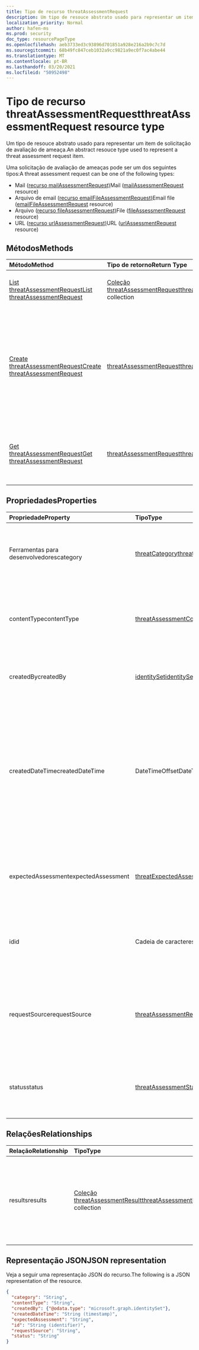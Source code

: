 ```yaml
---
title: Tipo de recurso threatAssessmentRequest
description: Um tipo de resouce abstrato usado para representar um item de solicitação de avaliação de ameaça.
localization_priority: Normal
author: hafen-ms
ms.prod: security
doc_type: resourcePageType
ms.openlocfilehash: aeb3733ed3c93896d701851a928e216a2b9c7c7d
ms.sourcegitcommit: 68b49fc847ceb1032a9cc9821a9ec0f7ac4abe44
ms.translationtype: MT
ms.contentlocale: pt-BR
ms.lasthandoff: 03/20/2021
ms.locfileid: "50952498"
---
```

# <a name="threatassessmentrequest-resource-type"></a><span data-ttu-id="dccbe-103">Tipo de recurso threatAssessmentRequest</span><span class="sxs-lookup"><span data-stu-id="dccbe-103">threatAssessmentRequest resource type</span></span>

<span data-ttu-id="dccbe-104">Um tipo de resouce abstrato usado para representar um item de solicitação de avaliação de ameaça.</span><span class="sxs-lookup"><span data-stu-id="dccbe-104">An abstract resouce type used to represent a threat assessment request item.</span></span>

<span data-ttu-id="dccbe-105">Uma solicitação de avaliação de ameaças pode ser um dos seguintes tipos:</span><span class="sxs-lookup"><span data-stu-id="dccbe-105">A threat assessment request can be one of the following types:</span></span>

* <span data-ttu-id="dccbe-106">Mail ([recurso mailAssessmentRequest)](mailAssessmentRequest.md)</span><span class="sxs-lookup"><span data-stu-id="dccbe-106">Mail ([mailAssessmentRequest](mailAssessmentRequest.md) resource)</span></span>
* <span data-ttu-id="dccbe-107">Arquivo de email ([recurso emailFileAssessmentRequest)](emailFileAssessmentRequest.md)</span><span class="sxs-lookup"><span data-stu-id="dccbe-107">Email file ([emailFileAssessmentRequest](emailFileAssessmentRequest.md) resource)</span></span>
* <span data-ttu-id="dccbe-108">Arquivo ([recurso fileAssessmentRequest)](fileAssessmentRequest.md)</span><span class="sxs-lookup"><span data-stu-id="dccbe-108">File ([fileAssessmentRequest](fileAssessmentRequest.md) resource)</span></span>
* <span data-ttu-id="dccbe-109">URL ([recurso urlAssessmentRequest)](urlAssessmentRequest.md)</span><span class="sxs-lookup"><span data-stu-id="dccbe-109">URL ([urlAssessmentRequest](urlAssessmentRequest.md) resource)</span></span>

## <a name="methods"></a><span data-ttu-id="dccbe-110">Métodos</span><span class="sxs-lookup"><span data-stu-id="dccbe-110">Methods</span></span>

| <span data-ttu-id="dccbe-111">Método</span><span class="sxs-lookup"><span data-stu-id="dccbe-111">Method</span></span>       | <span data-ttu-id="dccbe-112">Tipo de retorno</span><span class="sxs-lookup"><span data-stu-id="dccbe-112">Return Type</span></span> | <span data-ttu-id="dccbe-113">Descrição</span><span class="sxs-lookup"><span data-stu-id="dccbe-113">Description</span></span> |
|:-------------|:------------|:------------|
| [<span data-ttu-id="dccbe-114">List threatAssessmentRequest</span><span class="sxs-lookup"><span data-stu-id="dccbe-114">List threatAssessmentRequest</span></span>](../api/informationprotection-list-threatassessmentrequests.md) | <span data-ttu-id="dccbe-115">[Coleção threatAssessmentRequest](threatassessmentrequest.md)</span><span class="sxs-lookup"><span data-stu-id="dccbe-115">[threatAssessmentRequest](threatassessmentrequest.md) collection</span></span> | <span data-ttu-id="dccbe-116">Listar todas as solicitações de avaliação de ameaças em locatário.</span><span class="sxs-lookup"><span data-stu-id="dccbe-116">List all threat assessment requests under tenant.</span></span> |
| [<span data-ttu-id="dccbe-117">Create threatAssessmentRequest</span><span class="sxs-lookup"><span data-stu-id="dccbe-117">Create threatAssessmentRequest</span></span>](../api/informationprotection-post-threatassessmentrequests.md) | [<span data-ttu-id="dccbe-118">threatAssessmentRequest</span><span class="sxs-lookup"><span data-stu-id="dccbe-118">threatAssessmentRequest</span></span>](threatassessmentrequest.md) | <span data-ttu-id="dccbe-119">Crie uma nova solicitação de avaliação de ameaças postando um tipo de recurso derivado: [mailAssessmentRequest](../resources/mailAssessmentRequest.md), [emailFileAssessmentRequest](../resources/emailFileAssessmentRequest.md), [fileAssessmentRequest](../resources/fileAssessmentRequest.md), [urlAssessmentRequest](../resources/urlAssessmentRequest.md).</span><span class="sxs-lookup"><span data-stu-id="dccbe-119">Create a new threat assessment request by posting a derived resource type: [mailAssessmentRequest](../resources/mailAssessmentRequest.md), [emailFileAssessmentRequest](../resources/emailFileAssessmentRequest.md), [fileAssessmentRequest](../resources/fileAssessmentRequest.md), [urlAssessmentRequest](../resources/urlAssessmentRequest.md).</span></span> |
| [<span data-ttu-id="dccbe-120">Get threatAssessmentRequest</span><span class="sxs-lookup"><span data-stu-id="dccbe-120">Get threatAssessmentRequest</span></span>](../api/threatassessmentrequest-get.md) | [<span data-ttu-id="dccbe-121">threatAssessmentRequest</span><span class="sxs-lookup"><span data-stu-id="dccbe-121">threatAssessmentRequest</span></span>](threatassessmentrequest.md) | <span data-ttu-id="dccbe-122">Recupere as propriedades e as relações de um recurso **threatAssessmentRequest** especificado.</span><span class="sxs-lookup"><span data-stu-id="dccbe-122">Retrieve the properties and relationships of a specified **threatAssessmentRequest** resource.</span></span> |

## <a name="properties"></a><span data-ttu-id="dccbe-123">Propriedades</span><span class="sxs-lookup"><span data-stu-id="dccbe-123">Properties</span></span>

| <span data-ttu-id="dccbe-124">Propriedade</span><span class="sxs-lookup"><span data-stu-id="dccbe-124">Property</span></span>     | <span data-ttu-id="dccbe-125">Tipo</span><span class="sxs-lookup"><span data-stu-id="dccbe-125">Type</span></span>        | <span data-ttu-id="dccbe-126">Descrição</span><span class="sxs-lookup"><span data-stu-id="dccbe-126">Description</span></span> |
| :-------------|:------------|:------------|
|<span data-ttu-id="dccbe-127">Ferramentas para desenvolvedores</span><span class="sxs-lookup"><span data-stu-id="dccbe-127">category</span></span>|[<span data-ttu-id="dccbe-128">threatCategory</span><span class="sxs-lookup"><span data-stu-id="dccbe-128">threatCategory</span></span>](enums.md#threatcategory-values)|<span data-ttu-id="dccbe-129">A categoria de ameaça.</span><span class="sxs-lookup"><span data-stu-id="dccbe-129">The threat category.</span></span> <span data-ttu-id="dccbe-130">Os valores possíveis são: `spam`, `phishing`, `malware`.</span><span class="sxs-lookup"><span data-stu-id="dccbe-130">Possible values are: `spam`, `phishing`, `malware`.</span></span>|
|<span data-ttu-id="dccbe-131">contentType</span><span class="sxs-lookup"><span data-stu-id="dccbe-131">contentType</span></span>|[<span data-ttu-id="dccbe-132">threatAssessmentContentType</span><span class="sxs-lookup"><span data-stu-id="dccbe-132">threatAssessmentContentType</span></span>](enums.md#threatassessmentcontenttype-values)|<span data-ttu-id="dccbe-133">O tipo de conteúdo da avaliação de ameaças.</span><span class="sxs-lookup"><span data-stu-id="dccbe-133">The content type of threat assessment.</span></span> <span data-ttu-id="dccbe-134">Os valores possíveis são: `mail`, `url`, `file`.</span><span class="sxs-lookup"><span data-stu-id="dccbe-134">Possible values are: `mail`, `url`, `file`.</span></span>|
|<span data-ttu-id="dccbe-135">createdBy</span><span class="sxs-lookup"><span data-stu-id="dccbe-135">createdBy</span></span>|[<span data-ttu-id="dccbe-136">identitySet</span><span class="sxs-lookup"><span data-stu-id="dccbe-136">identitySet</span></span>](identityset.md)|<span data-ttu-id="dccbe-137">O criador da solicitação de avaliação de ameaças.</span><span class="sxs-lookup"><span data-stu-id="dccbe-137">The threat assessment request creator.</span></span>|
|<span data-ttu-id="dccbe-138">createdDateTime</span><span class="sxs-lookup"><span data-stu-id="dccbe-138">createdDateTime</span></span>|<span data-ttu-id="dccbe-139">DateTimeOffset</span><span class="sxs-lookup"><span data-stu-id="dccbe-139">DateTimeOffset</span></span>|<span data-ttu-id="dccbe-140">O tipo Timestamp representa informações de data e hora usando o formato ISO 8601 e está sempre no horário UTC.</span><span class="sxs-lookup"><span data-stu-id="dccbe-140">The Timestamp type represents date and time information using ISO 8601 format and is always in UTC time.</span></span> <span data-ttu-id="dccbe-141">Por exemplo, meia-noite UTC em 1 de janeiro de 2014 é `2014-01-01T00:00:00Z`.</span><span class="sxs-lookup"><span data-stu-id="dccbe-141">For example, midnight UTC on Jan 1, 2014 is `2014-01-01T00:00:00Z`.</span></span>|
|<span data-ttu-id="dccbe-142">expectedAssessment</span><span class="sxs-lookup"><span data-stu-id="dccbe-142">expectedAssessment</span></span>|[<span data-ttu-id="dccbe-143">threatExpectedAssessment</span><span class="sxs-lookup"><span data-stu-id="dccbe-143">threatExpectedAssessment</span></span>](enums.md#threatexpectedassessment-values)|<span data-ttu-id="dccbe-144">A avaliação esperada do enviador.</span><span class="sxs-lookup"><span data-stu-id="dccbe-144">The expected assessment from submitter.</span></span> <span data-ttu-id="dccbe-145">Os valores possíveis são: `block` e `unblock`.</span><span class="sxs-lookup"><span data-stu-id="dccbe-145">Possible values are: `block`, `unblock`.</span></span>|
|<span data-ttu-id="dccbe-146">id</span><span class="sxs-lookup"><span data-stu-id="dccbe-146">id</span></span>|<span data-ttu-id="dccbe-147">Cadeia de caracteres</span><span class="sxs-lookup"><span data-stu-id="dccbe-147">String</span></span>|<span data-ttu-id="dccbe-148">A ID da solicitação de avaliação de ameaça é um GUID (identificador global exclusivo).</span><span class="sxs-lookup"><span data-stu-id="dccbe-148">The threat assessment request ID is a globally unique identifier (GUID).</span></span>|
|<span data-ttu-id="dccbe-149">requestSource</span><span class="sxs-lookup"><span data-stu-id="dccbe-149">requestSource</span></span>|[<span data-ttu-id="dccbe-150">threatAssessmentRequestSource</span><span class="sxs-lookup"><span data-stu-id="dccbe-150">threatAssessmentRequestSource</span></span>](enums.md#threatassessmentrequestsource-values)|<span data-ttu-id="dccbe-151">A origem da solicitação de avaliação de ameaças.</span><span class="sxs-lookup"><span data-stu-id="dccbe-151">The source of the threat assessment request.</span></span> <span data-ttu-id="dccbe-152">Os valores possíveis são: `user` e `administrator`.</span><span class="sxs-lookup"><span data-stu-id="dccbe-152">Possible values are: `user`, `administrator`.</span></span>|
|<span data-ttu-id="dccbe-153">status</span><span class="sxs-lookup"><span data-stu-id="dccbe-153">status</span></span>|[<span data-ttu-id="dccbe-154">threatAssessmentStatus</span><span class="sxs-lookup"><span data-stu-id="dccbe-154">threatAssessmentStatus</span></span>](enums.md#threatassessmentstatus-values)|<span data-ttu-id="dccbe-155">O status do processo de avaliação.</span><span class="sxs-lookup"><span data-stu-id="dccbe-155">The assessment process status.</span></span> <span data-ttu-id="dccbe-156">Os valores possíveis são: `pending`, `completed`.</span><span class="sxs-lookup"><span data-stu-id="dccbe-156">Possible values are: `pending`, `completed`.</span></span>|

## <a name="relationships"></a><span data-ttu-id="dccbe-157">Relações</span><span class="sxs-lookup"><span data-stu-id="dccbe-157">Relationships</span></span>

| <span data-ttu-id="dccbe-158">Relação</span><span class="sxs-lookup"><span data-stu-id="dccbe-158">Relationship</span></span> | <span data-ttu-id="dccbe-159">Tipo</span><span class="sxs-lookup"><span data-stu-id="dccbe-159">Type</span></span>        | <span data-ttu-id="dccbe-160">Descrição</span><span class="sxs-lookup"><span data-stu-id="dccbe-160">Description</span></span> |
|:-------------|:------------|:------------|
|<span data-ttu-id="dccbe-161">results</span><span class="sxs-lookup"><span data-stu-id="dccbe-161">results</span></span>|<span data-ttu-id="dccbe-162">[Coleção threatAssessmentResult](threatassessmentresult.md)</span><span class="sxs-lookup"><span data-stu-id="dccbe-162">[threatAssessmentResult](threatassessmentresult.md) collection</span></span>|<span data-ttu-id="dccbe-163">Uma coleção de resultados de avaliação de ameaças.</span><span class="sxs-lookup"><span data-stu-id="dccbe-163">A collection of threat assessment results.</span></span> <span data-ttu-id="dccbe-164">Somente leitura.</span><span class="sxs-lookup"><span data-stu-id="dccbe-164">Read-only.</span></span> <span data-ttu-id="dccbe-165">Por padrão, um `GET /threatAssessmentRequests/{id}` não retorna essa propriedade, a menos que você `$expand` se aplique a ela.</span><span class="sxs-lookup"><span data-stu-id="dccbe-165">By default, a `GET /threatAssessmentRequests/{id}` does not return this property unless you apply `$expand` on it.</span></span>|

## <a name="json-representation"></a><span data-ttu-id="dccbe-166">Representação JSON</span><span class="sxs-lookup"><span data-stu-id="dccbe-166">JSON representation</span></span>

<span data-ttu-id="dccbe-167">Veja a seguir uma representação JSON do recurso.</span><span class="sxs-lookup"><span data-stu-id="dccbe-167">The following is a JSON representation of the resource.</span></span>

<!-- {
  "blockType": "resource",
  "optionalProperties": [

  ],
  "@odata.type": "microsoft.graph.threatAssessmentRequest",
  "keyProperty": "id"
}-->

```json
{
  "category": "String",
  "contentType": "String",
  "createdBy": {"@odata.type": "microsoft.graph.identitySet"},
  "createdDateTime": "String (timestamp)",
  "expectedAssessment": "String",
  "id": "String (identifier)",
  "requestSource": "String",
  "status": "String"
}
```

<!-- uuid: 16cd6b66-4b1a-43a1-adaf-3a886856ed98
2019-02-04 14:57:30 UTC -->
<!-- {
  "type": "#page.annotation",
  "description": "threatAssessmentRequest resource",
  "keywords": "",
  "section": "documentation",
  "tocPath": ""
}-->

